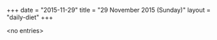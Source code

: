 +++
date = "2015-11-29"
title = "29 November 2015 (Sunday)"
layout = "daily-diet"
+++

\<no entries\>